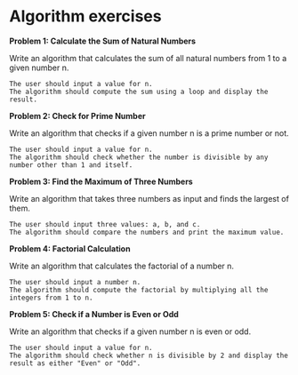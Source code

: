 #  Algorithm exercises

**Problem 1: Calculate the Sum of Natural Numbers**

Write an algorithm that calculates the sum of all natural numbers from 1 to a given number n.

```
The user should input a value for n.
The algorithm should compute the sum using a loop and display the result.
```

**Problem 2: Check for Prime Number**

Write an algorithm that checks if a given number n is a prime number or not.
```
The user should input a value for n.
The algorithm should check whether the number is divisible by any number other than 1 and itself.
```

**Problem 3: Find the Maximum of Three Numbers**

Write an algorithm that takes three numbers as input and finds the largest of them.
```
The user should input three values: a, b, and c.
The algorithm should compare the numbers and print the maximum value.
```

**Problem 4: Factorial Calculation**

Write an algorithm that calculates the factorial of a number n.
```
The user should input a number n.
The algorithm should compute the factorial by multiplying all the integers from 1 to n.
```

**Problem 5: Check if a Number is Even or Odd**

Write an algorithm that checks if a given number n is even or odd.
```
The user should input a value for n.
The algorithm should check whether n is divisible by 2 and display the result as either "Even" or "Odd".
  ```
